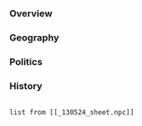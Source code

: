 ### Overview
### Geography
### Politics
### History

```dataview

list from [[_130524_sheet.npc]]

```
